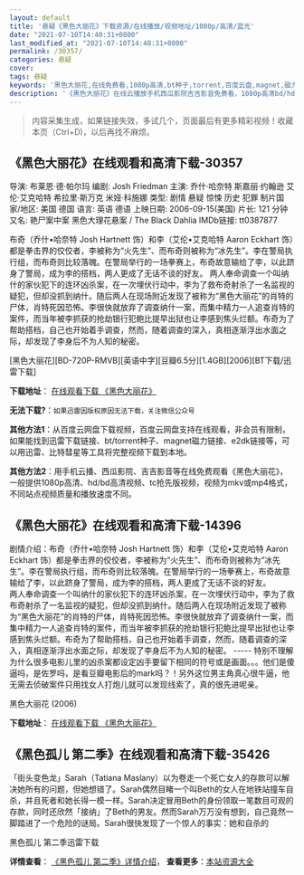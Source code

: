 ```yaml
---
layout: default
title: '悬疑《黑色大丽花》下载资源/在线播放/视频地址/1080p/高清/蓝光'
date: "2021-07-10T14:40:31+0800"
last_modified_at: "2021-07-10T14:40:31+0800"
permalink: /30357/
categories: 悬疑
cover:
tags: 悬疑
keywords: '黑色大丽花,在线免费看,1080p高清,bt种子,torrent,百度云盘,magnet,磁力链,迅雷下载资源'
description: '《黑色大丽花》在线云播放手机西瓜影院吉吉影音免费看，1080p高清bd/hd未删减完整版和tc抢先枪版，mkv/mp4格式，附带bt/torrent种子、magnet/磁力链、百度云盘、网盘资源迅雷下载链接'
---
```


>内容采集生成，如果链接失效，多试几个，页面最后有更多精彩视频！收藏本页（Ctrl+D)，以后再找不麻烦。


## 《黑色大丽花》在线观看和高清下载-30357

导演: 布莱恩·德·帕尔玛 编剧: Josh Friedman 主演: 乔什·哈奈特 斯嘉丽·约翰逊 艾伦·艾克哈特 希拉里·斯万克 米娅·科施娜 类型: 剧情 悬疑 惊悚 历史 犯罪 制片国家/地区: 美国 德国 语言: 英语 德语 上映日期: 2006-09-15(美国) 片长: 121 分钟 又名: 艳尸案中案 黑色大理花悬案 / The Black Dahlia IMDb链接: tt0387877

布奇（乔什•哈奈特 Josh Hartnett 饰）和李（艾伦•艾克哈特 Aaron Eckhart 饰）都是拳击界的佼佼者，李被称为“火先生”、而布奇则被称为“冰先生”。李在警局执行组，而布奇则比较落魄。在警局举行的一场拳赛上，布奇故意输给了李，以此跻身了警局，成为李的搭档，两人更成了无话不谈的好友。 两人奉命调查一个叫纳什的家伙犯下的连环凶杀案，在一次埋伏行动中，李为了救布奇射杀了一名监视的疑犯，但却没抓到纳什。随后两人在现场附近发现了被称为“黑色大丽花”的肖特的尸体，肖特死因恐怖。李很快就放弃了调查纳什一案，而集中精力一人追查肖特的案件，而当年被李抓获的抢劫银行犯鲍比提早出狱也让李感到焦头烂额。布奇为了帮助搭档，自己也开始着手调查，然而，随着调查的深入，真相逐渐浮出水面之际，却发现了李身后不为人知的秘密。


[黑色大丽花][BD-720P-RMVB][英语中字][豆瓣6.5分][1.4GB][2006][BT下载/迅雷下载]

**下载地址**： [在线观看下载 《黑色大丽花》](https://www.btdx8.com/torrent/the_black_dahlia_2006.html) 


**无法下载?**：`如果迅雷因版权原因无法下载，关注微信公众号 `

**其他方法1**：从百度云网盘下载视频，百度云网盘支持在线观看，非会员有限制，如果能找到迅雷下载链接、bt/torrent种子、magnet磁力链接、e2dk链接等，可以用迅雷、比特彗星等工具将完整视频下载到本地。

**其他方法2**：用手机云播、西瓜影院、吉吉影音等在线免费观看《黑色大丽花》，一般提供1080p高清、hd/bd高清视频、tc抢先版视频，视频为mkv或mp4格式，不同站点视频质量和播放速度不同。


## 《黑色大丽花》在线观看和高清下载-14396

剧情介绍：布奇（乔什•哈奈特 Josh Hartnett 饰）和李（艾伦•艾克哈特 Aaron Eckhart 饰）都是拳击界的佼佼者，李被称为“火先生”、而布奇则被称为“冰先生”。李在警局执行组，而布奇则比较落魄。在警局举行的一场拳赛上，布奇故意输给了李，以此跻身了警局，成为李的搭档，两人更成了无话不谈的好友。  　　两人奉命调查一个叫纳什的家伙犯下的连环凶杀案，在一次埋伏行动中，李为了救布奇射杀了一名监视的疑犯，但却没抓到纳什。随后两人在现场附近发现了被称为“黑色大丽花”的肖特的尸体，肖特死因恐怖。李很快就放弃了调查纳什一案，而集中精力一人追查肖特的案件，而当年被李抓获的抢劫银行犯鲍比提早出狱也让李感到焦头烂额。布奇为了帮助搭档，自己也开始着手调查，然而，随着调查的深入，真相逐渐浮出水面之际，却发现了李身后不为人知的秘密。 ----- 特别不理解为什么很多电影儿里的凶杀案都设定凶手要留下相同的符号或是画面。。。他们是傻逼吗，是佐罗吗，是看豆瓣电影后的mark吗？！另外这位男主角真心很牛逼，他无需去侦破案件只用找女人打炮儿就可以发现线索了，真的很先进呢亲。


黑色大丽花 (2006)

**下载地址**： [在线观看下载 《黑色大丽花》](https://www.btbtdy.me/btdy/dy5253.html) 


## 《黑色孤儿 第二季》在线观看和高清下载-35426

「街头变色龙」Sarah（Tatiana Maslany）以为卷走一个死亡女人的存款可以解决她所有的问题，但她想错了。Sarah偶然目睹一个叫Beth的女人在地铁站撞车自杀，并且死者和她长得一模一样。Sarah决定冒用Beth的身份领取一笔数目可观的存款，同时还欣然「接纳」了Beth的男友。然而Sarah万万没有想到，自己竟然一脚踏进了一个危险的谜局。Sarah很快发现了一个惊人的事实：她和自杀的


黑色孤儿 第二季迅雷下载

**详情查看**： [《黑色孤儿 第二季》详情介绍](/movie/35426/)， **查看更多**：[本站资源大全](/movie/t/all/)

